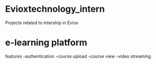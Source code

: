 # Evioxtechnology_intern
Projects related to intership in Eviox 

# e-learning platform 

features
-authentication 
-course upload
-course view 
-video streaming
